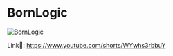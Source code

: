 # BornLogic

[![BornLogic](https://imgur.com/UDZKZ93.png)](https://www.youtube.com/shorts/WYwhs3rbbuY)

Link🔗: https://www.youtube.com/shorts/WYwhs3rbbuY


